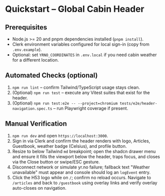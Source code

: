 # Quickstart – Global Cabin Header

## Prerequisites
- Node.js >= 20 and pnpm dependencies installed (`pnpm install`).
- Clerk environment variables configured for local sign-in (copy from `.env.example`).
- Optional: set `YRNO_COORDINATES` in `.env.local` if you need cabin weather for a different location.

## Automated Checks (optional)
1. `npm run lint` – confirm Tailwind/TypeScript usage stays clean.
2. (Optional) `npm run test` – execute any Vitest suites that exist for the header.
3. (Optional) `npm run test:e2e -- --project=chromium tests/e2e/header-navigation.spec.ts` – run Playwright coverage if present.

## Manual Verification
1. `npm run dev` and open `https://localhost:3000`.
2. Sign in via Clerk and confirm the header renders with logo, Articles, Guestbook, weather badge (Celsius), and profile button.
3. Resize to below Tailwind `md` breakpoint; open the shadcn drawer menu and ensure it fills the viewport below the header, traps focus, and closes via the Close button or swipe/ESC gesture.
4. Disconnect network or simulate yr.no failure; fallback text "Weather unavailable" must appear and console should log an `logEvent` entry.
5. Click the H53 logo while on `/`; confirm no reload occurs. Navigate to `/articles` and back to `/guestbook` using overlay links and verify overlay auto-closes on navigation.
